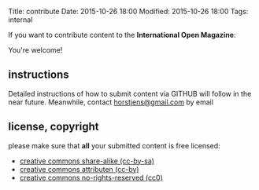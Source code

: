 Title: contribute
Date: 2015-10-26 18:00
Modified: 2015-10-26 18:00
Tags: internal

If you want to contribute content to the **International Open Magazine**:

You're welcome!

## instructions

Detailed instructions of how to submit content via GITHUB will follow in the near future.
Meanwhile, contact horstjens@gmail.com by email

## license, copyright

please make sure that **all** your submitted content is free licensed:
  * [creative commons share-alike (cc-by-sa)](https://creativecommons.org/licenses/by-sa/4.0/)
  * [creative commons attributen (cc-by)](http://creativecommons.org/licenses/by/4.0/)
  * [creative commons no-rights-reserved (cc0)](https://creativecommons.org/about/cc0)
  

